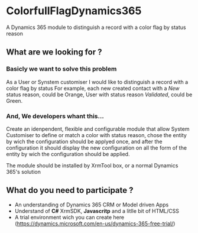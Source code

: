 # ColorfullFlagDynamics365
A Dynamics 365 module to distinguish a record with a color flag by status reason

## What are we looking for ?

### Basicly we want to solve this problem 
  As a User or Synstem customiser I would like to distinguish a record with a color flag by status
For example, each new created contact with a *New* status reason, could be Orange,
User with status reason *Validated*, could be Green. 
### And, We developers whant this...
Create an idenpendent, flexible and configurable module that allow System Customiser to define or match a color with status reason, chose the entity by wich the configuration should be applyed once, and after the configuration it should display the new configuration on all the form of the entity by wich the configuration should be applied.

The module should be installed by XrmTool box, or a normal Dynamics 365's solution

## What do you need to participate ?
- An understanding of Dynamics 365 CRM or Model driven Apps
- Understand of **C#** XrmSDK, **Javascritp** and a litlle bit of HTML/CSS
- A trial environment wich you can create here (https://dynamics.microsoft.com/en-us/dynamics-365-free-trial/)
